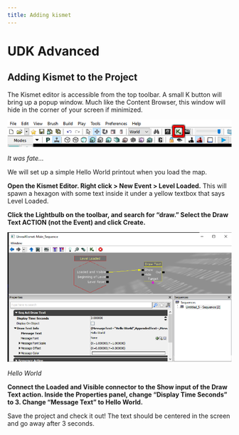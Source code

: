 ```yaml
---
title: Adding kismet
---
```

# UDK Advanced

## Adding Kismet to the Project <Badge text="important" type="tip"/>

The Kismet editor is accessible from the top toolbar. A small K button will bring up a popup window. Much like the Content Browser, this window will hide in the corner of your screen if minimized.

![alt text](../.vuepress/public/images/image238.png)

*It was fate...*

We will set up a simple Hello World printout when you load the map.

**Open the Kismet Editor. Right click > New Event > Level Loaded.** This will spawn a hexagon with some text inside it under a yellow textbox that says Level Loaded.

**Click the Lightbulb on the toolbar, and search for “draw.” Select the Draw Text ACTION (not the Event) and click Create.**

![alt text](../.vuepress/public/images/image126.png)

*Hello World*

**Connect the Loaded and Visible connector to the Show input of the Draw Text action. Inside the Properties panel, change “Display Time Seconds” to 3. Change “Message Text” to Hello World.**

Save the project and check it out! The text should be centered in the screen and go away after 3 seconds.

